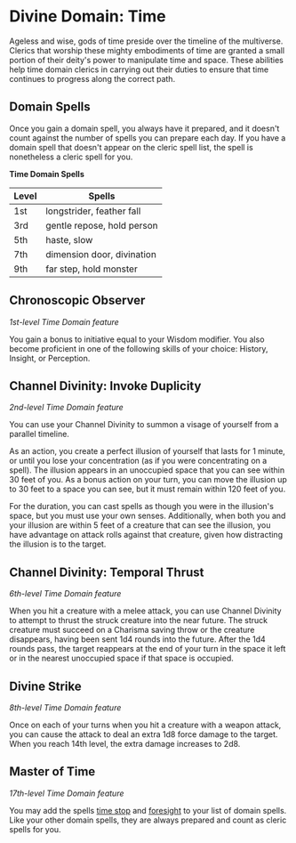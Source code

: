 # Divine Domain: Time
Ageless and wise, gods of time preside over the timeline of the multiverse. Clerics that worship these mighty embodiments of time are granted a small portion of their deity's power to manipulate time and space. These abilities help time domain clerics in carrying out their duties to ensure that time continues to progress along the correct path.

## Domain Spells
Once you gain a domain spell, you always have it prepared, and it doesn't count against the number of spells you can prepare each day. If you have a domain spell that doesn't appear on the cleric spell list, the spell is nonetheless a cleric spell for you.

**Time Domain Spells**

Level|Spells
-----|------
1st  | longstrider, feather fall
3rd  | gentle repose, hold person
5th  | haste, slow
7th  | dimension door, divination
9th  | far step, hold monster

## Chronoscopic Observer
*1st-level Time Domain feature*

You gain a bonus to initiative equal to your Wisdom modifier. You also become proficient in one of the following skills of your choice: History, Insight, or Perception.

## Channel Divinity: Invoke Duplicity
*2nd-level Time Domain feature*

You can use your Channel Divinity to summon a visage of yourself from a parallel timeline.

As an action, you create a perfect illusion of yourself that lasts for 1 minute, or until you lose your concentration (as if you were concentrating on a spell). The illusion appears in an unoccupied space that you can see within 30 feet of you. As a bonus action on your turn, you can move the illusion up to 30 feet to a space you can see, but it must remain within 120 feet of you.

For the duration, you can cast spells as though you were in the illusion's space, but you must use your own senses. Additionally, when both you and your illusion are within 5 feet of a creature that can see the illusion, you have advantage on attack rolls against that creature, given how distracting the illusion is to the target.

## Channel Divinity: Temporal Thrust
*6th-level Time Domain feature*

When you hit a creature with a melee attack, you can use Channel Divinity to attempt to thrust the struck creature into the near future. The struck creature must succeed on a Charisma saving throw or the creature disappears, having been sent 1d4 rounds into the future. After the 1d4 rounds pass, the target reappears at the end of your turn in the space it left or in the nearest unoccupied space if that space is occupied.

## Divine Strike
*8th-level Time Domain feature*

Once on each of your turns when you hit a creature with a weapon attack, you can cause the attack to deal an extra 1d8 force damage to the target. When you reach 14th level, the extra damage increases to 2d8.

## Master of Time
*17th-level Time Domain feature*

You may add the spells [time stop]() and [foresight]() to your list of domain spells. Like your other domain spells, they are always prepared and count as cleric spells for you.
